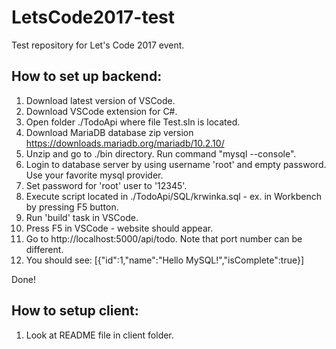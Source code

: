 # LetsCode2017-test
Test repository for Let's Code 2017 event.

## How to set up backend:

1. Download latest version of VSCode.
2. Download VSCode extension for C#.
1. Open folder ./TodoApi where file Test.sln is located.
3. Download MariaDB database zip version https://downloads.mariadb.org/mariadb/10.2.10/
4. Unzip and go to ./bin directory. Run command "mysql --console".
5. Login to database server by using username 'root' and empty password. Use your favorite mysql provider.
6. Set password for 'root' user to '12345'.
7. Execute script located in ./TodoApi/SQL/krwinka.sql - ex. in Workbench by pressing F5 button.
8. Run 'build' task in VSCode.
9. Press F5 in VSCode - website should appear.
10. Go to http://localhost:5000/api/todo. Note that port number can be different.
11. You should see: [{"id":1,"name":"Hello MySQL!","isComplete":true}]

Done!

## How to setup client:

1. Look at README file in client folder.
